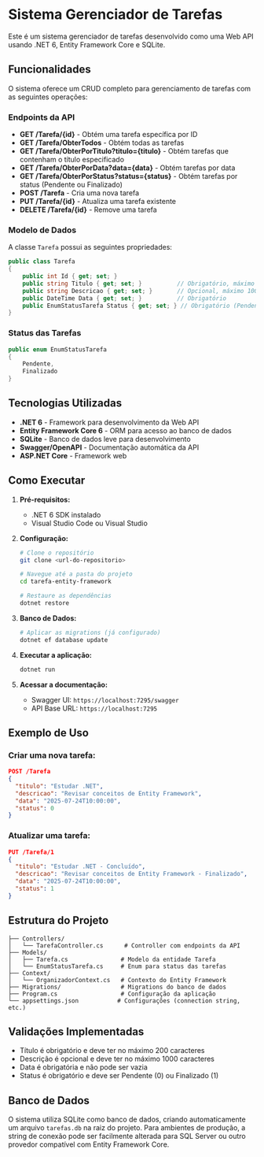 # Sistema Gerenciador de Tarefas

Este é um sistema gerenciador de tarefas desenvolvido como uma Web API usando .NET 6, Entity Framework Core e SQLite.

## Funcionalidades

O sistema oferece um CRUD completo para gerenciamento de tarefas com as seguintes operações:

### Endpoints da API

- **GET /Tarefa/{id}** - Obtém uma tarefa específica por ID
- **GET /Tarefa/ObterTodos** - Obtém todas as tarefas
- **GET /Tarefa/ObterPorTitulo?titulo={titulo}** - Obtém tarefas que contenham o título especificado
- **GET /Tarefa/ObterPorData?data={data}** - Obtém tarefas por data
- **GET /Tarefa/ObterPorStatus?status={status}** - Obtém tarefas por status (Pendente ou Finalizado)
- **POST /Tarefa** - Cria uma nova tarefa
- **PUT /Tarefa/{id}** - Atualiza uma tarefa existente
- **DELETE /Tarefa/{id}** - Remove uma tarefa

### Modelo de Dados

A classe `Tarefa` possui as seguintes propriedades:

```csharp
public class Tarefa
{
    public int Id { get; set; }
    public string Titulo { get; set; }          // Obrigatório, máximo 200 caracteres
    public string Descricao { get; set; }       // Opcional, máximo 1000 caracteres
    public DateTime Data { get; set; }          // Obrigatório
    public EnumStatusTarefa Status { get; set; } // Obrigatório (Pendente ou Finalizado)
}
```

### Status das Tarefas

```csharp
public enum EnumStatusTarefa
{
    Pendente,
    Finalizado
}
```

## Tecnologias Utilizadas

- **.NET 6** - Framework para desenvolvimento da Web API
- **Entity Framework Core 6** - ORM para acesso ao banco de dados
- **SQLite** - Banco de dados leve para desenvolvimento
- **Swagger/OpenAPI** - Documentação automática da API
- **ASP.NET Core** - Framework web

## Como Executar

1. **Pré-requisitos:**

   - .NET 6 SDK instalado
   - Visual Studio Code ou Visual Studio

2. **Configuração:**

   ```bash
   # Clone o repositório
   git clone <url-do-repositorio>

   # Navegue até a pasta do projeto
   cd tarefa-entity-framework

   # Restaure as dependências
   dotnet restore
   ```

3. **Banco de Dados:**

   ```bash
   # Aplicar as migrations (já configurado)
   dotnet ef database update
   ```

4. **Executar a aplicação:**

   ```bash
   dotnet run
   ```

5. **Acessar a documentação:**
   - Swagger UI: `https://localhost:7295/swagger`
   - API Base URL: `https://localhost:7295`

## Exemplo de Uso

### Criar uma nova tarefa:

```json
POST /Tarefa
{
  "titulo": "Estudar .NET",
  "descricao": "Revisar conceitos de Entity Framework",
  "data": "2025-07-24T10:00:00",
  "status": 0
}
```

### Atualizar uma tarefa:

```json
PUT /Tarefa/1
{
  "titulo": "Estudar .NET - Concluído",
  "descricao": "Revisar conceitos de Entity Framework - Finalizado",
  "data": "2025-07-24T10:00:00",
  "status": 1
}
```

## Estrutura do Projeto

```
├── Controllers/
│   └── TarefaController.cs      # Controller com endpoints da API
├── Models/
│   ├── Tarefa.cs               # Modelo da entidade Tarefa
│   └── EnumStatusTarefa.cs     # Enum para status das tarefas
├── Context/
│   └── OrganizadorContext.cs   # Contexto do Entity Framework
├── Migrations/                 # Migrations do banco de dados
├── Program.cs                  # Configuração da aplicação
└── appsettings.json           # Configurações (connection string, etc.)
```

## Validações Implementadas

- Título é obrigatório e deve ter no máximo 200 caracteres
- Descrição é opcional e deve ter no máximo 1000 caracteres
- Data é obrigatória e não pode ser vazia
- Status é obrigatório e deve ser Pendente (0) ou Finalizado (1)

## Banco de Dados

O sistema utiliza SQLite como banco de dados, criando automaticamente um arquivo `tarefas.db` na raiz do projeto. Para ambientes de produção, a string de conexão pode ser facilmente alterada para SQL Server ou outro provedor compatível com Entity Framework Core.
